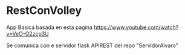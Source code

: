 # RestConVolley
App Basica basada en esta pagina
https://www.youtube.com/watch?v=VeO-O2zcp3U

Se comunica con e servidor flask APIREST del repo "ServidorAlvaro"
